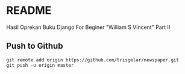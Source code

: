 # README

Hasil Oprekan Buku Django For Beginer "William S Vincent" Part II

## Push to Github
```
git remote add origin https://github.com/trisgelar/newspaper.git
git push -u origin master
```